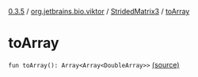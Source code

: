 [0.3.5](../../index.md) / [org.jetbrains.bio.viktor](../index.md) / [StridedMatrix3](index.md) / [toArray](.)

# toArray

`fun toArray(): Array<Array<DoubleArray>>` [(source)](https://github.com/JetBrains-Research/viktor/blob/0.3.5/src/main/kotlin/org/jetbrains/bio/viktor/StridedMatrix3.kt#L110)